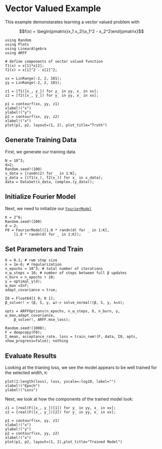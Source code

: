 # Vector Valued Example

This example demonstarates learning a vector valued problem with
```math
f(x) = \begin{pmatrix}x_1 x_2\\x_1^2 - x_2^2\end{pmatrix}
```

```@example ex3
using Random
using Plots
using LinearAlgebra
using ARFF

# define components of vector valued function
f1(x) = x[1]*x[2];
f2(x) = x[1]^2 - x[2]^2;

xx = LinRange(-2, 2, 101);
yy = LinRange(-2, 2, 101);

z1 = [f1([x_, y_]) for y_ in yy, x_ in xx];
z2 = [f2([x_, y_]) for y_ in yy, x_ in xx];

p1 = contourf(xx, yy, z1)
xlabel!("x")
ylabel!("y")
p2 = contourf(xx, yy, z2)
xlabel!("x")
plot(p1, p2, layout=(1, 2), plot_title="Truth")
```
## Generate Training Data
First, we generate our training data
```@example ex3
N = 10^3;
d=2;
Random.seed!(100)
x_data = [randn(2) for _ in 1:N];
y_data = [[f1(x_), f2(x_)] for x_ in x_data];
data = DataSet(x_data, complex.(y_data));
```
## Initialize Fourier Model
Next, we need to initialize our [`FourierModel`](@ref)
```@example ex3
K = 2^6;
Random.seed!(200)
d = 2;
F0 = FourierModel([1.0 * randn(d) for _ in 1:K], 
    [1.0 * randn(d) for _ in 1:K]);
```
## Set Parameters and Train
```@example ex3
δ = 0.1; # rwm step size
λ = 1e-6; # regularization
n_epochs = 10^3; # total number of iterations
n_ω_steps = 10; # number of steps between full β updates
n_burn = n_epochs ÷ 10;
γ = optimal_γ(d);
ω_max =Inf;
adapt_covariance = true;

Σ0 = Float64[1 0; 0 1];
β_solver! = (β, S, y, ω)-> solve_normal!(β, S, y, λ=λ);

opts = ARFFOptions(n_epochs, n_ω_steps, δ, n_burn, γ, ω_max,adapt_covariance, 
    β_solver!, ARFF.mse_loss);

Random.seed!(1000);
F = deepcopy(F0);
Σ_mean, acceptance_rate, loss = train_rwm!(F, data, Σ0, opts, show_progress=false); nothing
```
## Evaluate Results
Looking at the trianing loss, we see the model appears to be well trained for the selected width, ``K``:
```@example ex3
plot(1:length(loss), loss, yscale=:log10, label="")
xlabel!("Epoch")
ylabel!("Loss")
```
Next, we look at how the components of the trained model look:
```@example ex3
z1 = [real(F([x_, y_])[1]) for y_ in yy, x_ in xx];
z2 = [real(F([x_, y_])[2]) for y_ in yy, x_ in xx];

p1 = contourf(xx, yy, z1)
xlabel!("x")
ylabel!("y")
p2 = contourf(xx, yy, z2)
xlabel!("x")
plot(p1, p2, layout=(1, 2),plot_title="Trained Model")
```